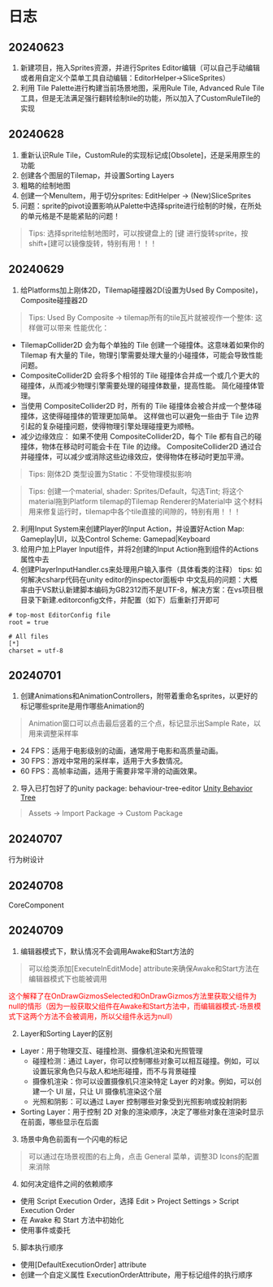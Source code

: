# 日志

## 20240623
1. 新建项目，拖入Sprites资源，并进行Sprites Editor编辑（可以自己手动编辑或者用自定义个菜单工具自动编辑：EditorHelper->SliceSprites）
2. 利用 Tile Palette进行构建当前场景地图，采用Rule Tile, Advanced Rule Tile工具，但是无法满足强行翻转绘制tile的功能，所以加入了CustomRuleTile的实现

## 20240628
1. 重新认识Rule Tile，CustomRule的实现标记成[Obsolete]，还是采用原生的功能
2. 创建各个图层的Tilemap，并设置Sorting Layers
3. 粗略的绘制地图
4. 创建一个MenuItem，用于切分sprites: EditHelper -> (New)SliceSprites
5. 问题：sprite的pivot设置影响从Palette中选择sprite进行绘制的时候，在所处的单元格是不是能紧贴的问题！
> Tips: 选择sprite绘制地图时，可以按键盘上的 [键 进行旋转sprite，按shift+[建可以镜像旋转，特别有用！！！

## 20240629
 1. 给Platforms加上刚体2D，Tilemap碰撞器2D(设置为Used By Composite)，Composite碰撞器2D
> Tips: Used By Composite -> tilemap所有的tile瓦片就被视作一个整体: 这样做可以带来
性能优化：

* TilemapCollider2D 会为每个单独的 Tile 创建一个碰撞体。这意味着如果你的 Tilemap 有大量的 Tile，物理引擎需要处理大量的小碰撞体，可能会导致性能问题。
* CompositeCollider2D 会将多个相邻的 Tile 碰撞体合并成一个或几个更大的碰撞体，从而减少物理引擎需要处理的碰撞体数量，提高性能。
简化碰撞体管理。
* 当使用 CompositeCollider2D 时，所有的 Tile 碰撞体会被合并成一个整体碰撞体，这使得碰撞体的管理更加简单。
这样做也可以避免一些由于 Tile 边界引起的复杂碰撞问题，使得物理引擎处理碰撞更为顺畅。
* 减少边缘效应：
如果不使用 CompositeCollider2D，每个 Tile 都有自己的碰撞体，物体在移动时可能会卡在 Tile 的边缘。
CompositeCollider2D 通过合并碰撞体，可以减少或消除这些边缘效应，使得物体在移动时更加平滑。

> Tips: 刚体2D 类型设置为Static：不受物理模拟影响

> Tips: 创建一个material, shader: Sprites/Default，勾选Tint; 将这个material拖到Platform tilemap的Tilemap Renderer的Material中
这个材料用来修复运行时，tilemap中各个tile直接的间隙的，特别有用！！！
2. 利用Input System来创建Player的Input Action，并设置好Action Map: Gameplay|UI，以及Control Scheme: Gamepad|Keyboard
3. 给用户加上Player Input组件，并将2创建的Input Action拖到组件的Actions属性中去
4. 创建PlayerInputHandler.cs来处理用户输入事件（具体看类的注释）
tips: 如何解决csharp代码在unity editor的inspector面板中 中文乱码的问题：大概率由于VS默认新建脚本编码为GB2312而不是UTF-8，解决方案：在vs项目根目录下新建.editorconfig文件，并配置（如下）后重新打开即可
```
# top-most EditorConfig file
root = true

# All files
[*]
charset = utf-8
```

## 20240701
1. 创建Animations和AnimationControllers，附带着重命名sprites，以更好的标记哪些sprite是用作哪些Animation的
> Animation窗口可以点击最后竖着的三个点，标记显示出Sample Rate，以用来调整采样率 
* 24 FPS：适用于电影级别的动画，通常用于电影和高质量动画。
* 30 FPS：游戏中常用的采样率，适用于大多数情况。
* 60 FPS：高帧率动画，适用于需要非常平滑的动画效果。
2. 导入已打包好了的unity package: behaviour-tree-editor
[Unity Behavior Tree](https://www.thekiwicoder.com/behaviour-tree)
> Assets -> Import Package -> Custom Package

## 20240707
行为树设计

## 20240708
CoreComponent

## 20240709
1. 编辑器模式下，默认情况不会调用Awake和Start方法的
> 可以给类添加[ExecuteInEditMode] attribute来确保Awake和Start方法在编辑器模式下也能被调用

<font color="red">这个解释了在OnDrawGizmosSelected和OnDrawGizmos方法里获取父组件为null的情形（因为一般获取父组件在Awake和Start方法中，而编辑器模式-场景模式下这两个方法不会被调用，所以父组件永远为null）</font>

2. Layer和Sorting Layer的区别
* Layer：用于物理交互、碰撞检测、摄像机渲染和光照管理
    * 碰撞检测：通过 Layer，你可以控制哪些对象可以相互碰撞。例如，可以设置玩家角色只与敌人和地形碰撞，而不与背景碰撞
    * 摄像机渲染：你可以设置摄像机只渲染特定 Layer 的对象。例如，可以创建一个 UI 层，只让 UI 摄像机渲染这个层
    * 光照和阴影：可以通过 Layer 控制哪些对象受到光照影响或投射阴影
* Sorting Layer：用于控制 2D 对象的渲染顺序，决定了哪些对象在渲染时显示在前面，哪些显示在后面

3. 场景中角色前面有一个闪电的标记
> 可以通过在场景视图的右上角，点击 General 菜单，调整3D Icons的配置来消除

4. 如何决定组件之间的依赖顺序
* 使用 Script Execution Order，选择 Edit > Project Settings > Script Execution Order
* 在 Awake 和 Start 方法中初始化
* 使用事件或委托

5. 脚本执行顺序
* 使用[DefaultExecutionOrder] attribute
* 创建一个自定义属性 ExecutionOrderAttribute，用于标记组件的执行顺序 